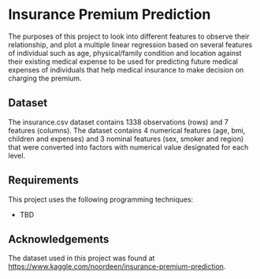# Insurance Premium Prediction

The purposes of this project to look into different features to observe their relationship, and plot a multiple linear regression based on several features of individual such as age, physical/family condition and location against their existing medical expense to be used for predicting future medical expenses of individuals that help medical insurance to make decision on charging the premium.

## Dataset

The insurance.csv dataset contains 1338 observations (rows) and 7 features (columns). The dataset contains 4 numerical features (age, bmi, children and expenses) and 3 nominal features (sex, smoker and region) that were converted into factors with numerical value designated for each level.

## Requirements

This project uses the following programming techniques:

* TBD

## Acknowledgements

The dataset used in this project was found at https://www.kaggle.com/noordeen/insurance-premium-prediction.
